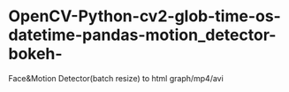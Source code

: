 # OpenCV-Python-cv2-glob-time-os-datetime-pandas-motion_detector-bokeh-
Face&amp;Motion Detector(batch resize) to html graph/mp4/avi
